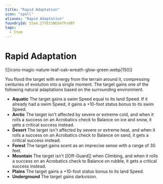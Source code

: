 ```yaml
---
title: "Rapid Adaptation"
icon: "spell"
aliases: "Rapid Adaptation"
foundryId: Item.Z7YEt1NUSm7FxXBY
tags:
  - Item
---
```


# Rapid Adaptation
![[icons-magic-nature-leaf-oak-wreath-glow-green.webp|150]]

You flood the target with energy from the terrain around it, compressing centuries of evolution into a single moment. The target gains one of the following natural adaptations based on the surrounding environment.

*   **Aquatic** The target gains a swim Speed equal to its land Speed. If it already had a swim Speed, it gains a +10-foot status bonus to its swim Speed. 
*   **Arctic** The target isn't affected by severe or extreme cold, and when it rolls a success on an Acrobatics check to Balance on ice and snow, it gets a critical success instead. 
*   **Desert** The target isn't affected by severe or extreme heat, and when it rolls a success on an Acrobatics check to Balance on sand, it gets a critical success instead. 
*   **Forest** The target gains scent as an imprecise sense with a range of 30 feet. 
*   **Mountain** The target isn't [[Off-Guard]] when Climbing, and when it rolls a success on an Acrobatics check to Balance on rubble, it gets a critical success instead. 
*   **Plains** The target gains a +10-foot status bonus to its land Speed. 
*   **Underground** The target gains darkvision. 
